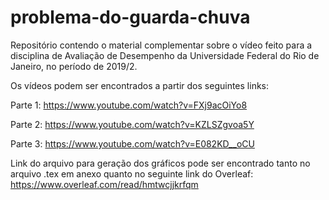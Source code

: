 # problema-do-guarda-chuva

Repositório contendo o material complementar sobre o vídeo feito para a disciplina de Avaliação de Desempenho da Universidade Federal do Rio de Janeiro, no período de 2019/2.

Os vídeos podem ser encontrados a partir dos seguintes links:

Parte 1: https://www.youtube.com/watch?v=FXj9acOiYo8

Parte 2: https://www.youtube.com/watch?v=KZLSZgvoa5Y

Parte 3: https://www.youtube.com/watch?v=E082KD__oCU

Link do arquivo para geração dos gráficos pode ser encontrado tanto no arquivo .tex em anexo quanto no seguinte link do Overleaf: https://www.overleaf.com/read/hmtwcjjkrfqm
